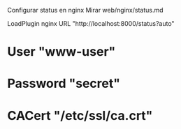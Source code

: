 Configurar status en nginx
Mirar web/nginx/status.md


LoadPlugin nginx
<Plugin nginx>
        URL "http://localhost:8000/status?auto"
#       User "www-user" 
#       Password "secret"
#       CACert "/etc/ssl/ca.crt"
</Plugin>


